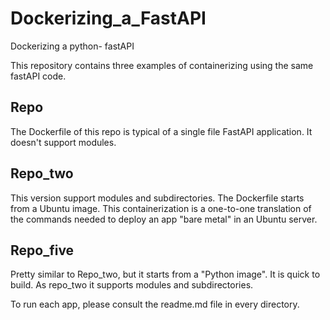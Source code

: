 # Dockerizing_a_FastAPI
Dockerizing a python- fastAPI

This repository contains three examples of containerizing using the same fastAPI code.

Repo
----

The Dockerfile of this repo is typical of a single file FastAPI application. It doesn't support modules. 

Repo_two
--------

This version support modules and subdirectories. The Dockerfile starts from a Ubuntu image. This containerization is a one-to-one translation of the commands needed to deploy an app "bare metal" in an Ubuntu server.

Repo_five
---------

Pretty similar to Repo_two, but it starts from a "Python image". It is quick to build. As repo_two it supports modules and subdirectories.

To run each app, please consult the readme.md file in every directory.
